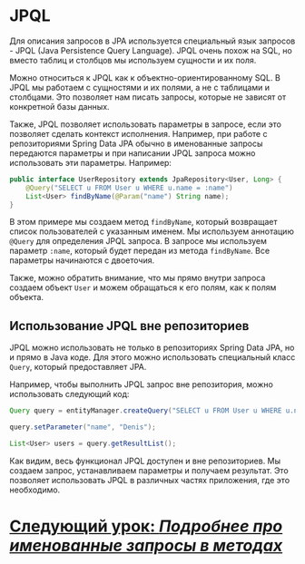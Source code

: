 # JPQL

Для описания запросов в JPA используется специальный язык запросов - JPQL (Java Persistence Query Language). JPQL очень
похож на SQL, но вместо таблиц и столбцов мы используем сущности и их поля.

Можно относиться к JPQL как к объектно-ориентированному SQL. В JPQL мы работаем с сущностями и их полями, а не с таблицами
и столбцами. Это позволяет нам писать запросы, которые не зависят от конкретной базы данных.

Также, JPQL позволяет использовать параметры в запросе, если это позволяет сделать контекст исполнения. Например, при
работе с репозиториями Spring Data JPA обычно в именованные запросы передаются параметры и при написании JPQL запроса
можно использовать эти параметры. Например:

```java
public interface UserRepository extends JpaRepository<User, Long> {
    @Query("SELECT u FROM User u WHERE u.name = :name")
    List<User> findByName(@Param("name") String name);
}
```

В этом примере мы создаем метод `findByName`, который возвращает список пользователей с указанным именем. Мы используем
аннотацию `@Query` для определения JPQL запроса. В запросе мы используем параметр `:name`, который будет передан из метода
`findByName`. Все параметры начинаются с двоеточия.

Также, можно обратить внимание, что мы прямо внутри запроса создаем объект `User` и можем обращаться к его полям, как к
полям объекта.

## Использование JPQL вне репозиториев

JPQL можно использовать не только в репозиториях Spring Data JPA, но и прямо в Java коде. Для этого можно использовать
специальный класс `Query`, который предоставляет JPA.

Например, чтобы выполнить JPQL запрос вне репозитория, можно использовать следующий код:

```java
Query query = entityManager.createQuery("SELECT u FROM User u WHERE u.name = :name");

query.setParameter("name", "Denis");

List<User> users = query.getResultList();
```

Как видим, весь функционал JPQL доступен и вне репозиториев. Мы создаем запрос, устанавливаем параметры и получаем
результат. Это позволяет использовать JPQL в различных частях приложения, где это необходимо.

# [**Следующий урок**: *Подробнее про именованные запросы в методах*](named-query.md)
